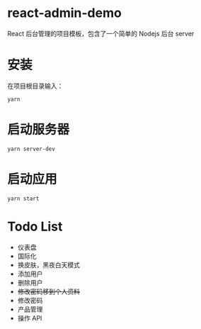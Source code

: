# react-admin-demo

React 后台管理的项目模板，包含了一个简单的 Nodejs 后台 server

# 安装

在项目根目录输入：

`yarn`

# 启动服务器

`yarn server-dev`

# 启动应用

`yarn start`

# Todo List

- 仪表盘
- 国际化
- 换皮肤，黑夜白天模式
- 添加用户
- 删除用户
- ~~修改密码移到个人资料~~
- 修改密码
- 产品管理
- 操作 API
